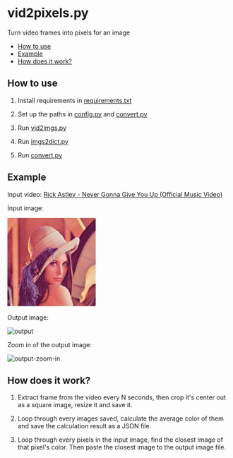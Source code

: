 # vid2pixels.py

Turn video frames into pixels for an image

- [How to use](#how-to-use)
- [Example](#example)
- [How does it work?](#how-does-it-work)

## How to use

1. Install requirements in [requirements.txt](./requirements.txt)

2. Set up the paths in [config.py](./config.py) and [convert.py](./convert.py)

3. Run [vid2imgs.py](./vid2imgs.py)

4. Run [imgs2dict.py](./imgs2dict.py)

5. Run [convert.py](./convert.py)

## Example

Input video: [Rick Astley - Never Gonna Give You Up (Official Music Video)](https://www.youtube.com/watch?v=dQw4w9WgXcQ)

Input image:

<img src="./examples/input-image.jpg" alt="input" width="200">

Output image:

<img src="./examples/output-lenna-158.jpg" alt="output" width="200">

Zoom in of the output image:

<img src="./examples/zoom-in.png" alt="output-zoom-in">

## How does it work?

1. Extract frame from the video every N seconds, then crop it's center out as a square image, resize it and save it.

2. Loop through every images saved, calculate the average color of them and save the calculation result as a JSON file.

3. Loop through every pixels in the input image, find the closest image of that pixel's color. Then paste the closest image to the output image file.
